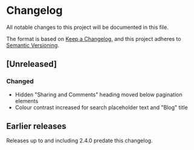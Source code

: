 # Changelog
All notable changes to this project will be documented in this file.

The format is based on [Keep a Changelog](https://keepachangelog.com/en/1.0.0/), and this project adheres to [Semantic Versioning](https://semver.org/spec/v2.0.0.html).

## [Unreleased]

### Changed

- Hidden "Sharing and Comments" heading moved below pagination elements
- Colour contrast increased for search placeholder text and "Blog" title

## Earlier releases

Releases up to and including 2.4.0 predate this changelog.
